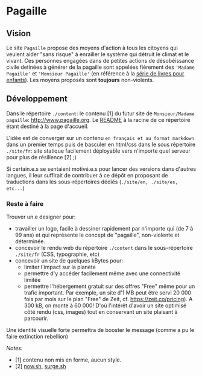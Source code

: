 # Pagaille

## Vision

Le site `Pagaille` propose des moyens d'action à tous les citoyens qui veulent aider "sans risque" à enrailler le système qui détruit le climat et le vivant. Ces personnes engagées dans de petites actions de désobéissance civile detinées à générer de la pagaille sont appelées fièrement des `'Madame Pagaille'` et `'Monsieur Pagaille'` (en référence à la [série de livres pour enfants](https://fr.wikipedia.org/wiki/Monsieur_Madame)). Les moyens proposés sont **toujours** non-violents.


## Développement

Dans le répertoire `./content`: le contenu [1] du futur site de `Monsieur/Madame pagaille`: http://www.pagaille.org. Le [README](./content/README.md) à la racine de ce répertoire étant destiné à la page d'accueil.

L'idée est de converger sur un contenu `en français et au format markdown` dans un premier temps puis de basculer en html/css dans le sous répertoire `./site/fr`: site statique facilement déployable vers n'importe quel serveur pour plus de résilience [2] ;)

Si certain.e.s se sentaient motivé.e.s pour lancer des versions dans d'autres langues, il leur suffirait de contribuer à ce dépôt en proposant de traductions dans les sous-répertoires dédiés (`./site/en, ./site/es, etc...`)

### Reste à faire

Trouver un.e designer pour:
  - travailler un logo, facile à dessiner rapidement par n'importe qui (de 7 à 99 ans) et qui représente le concept de "pagaille", non-violente et déterminée.
  - concevoir le rendu web du répertoire `./content` dans le sous-répertoire `./site/fr` (CSS, typographie, etc)
  - concevoir un site de quelques kBytes pour:
    - limiter l'impact sur la planète
    - permettre d'y accéder facilement même avec une connectivité limitée
    - permettre l'hébergement gratuit sur des offres "Free" même pour un trafic important. Par exemple, un site d'1 MB peut être servi 20 000 fois par mois sur le plan "Free" de Zeit, cf. https://zeit.co/pricing). A 300 kB, on monte à 60 000! D'où l'intérêt d'avoir un site optimisé côté rendu (css, images) tout en conservant un site plaisant à parcourir.

Une identité visuelle forte permettra de booster le message (comme a pu le faire extinction rebellion)

*Notes:*
- [1] contenu non mis en forme, aucun style.
- [2] [now.sh](https://zeit.co/home), [surge.sh](https://surge.sh/)

